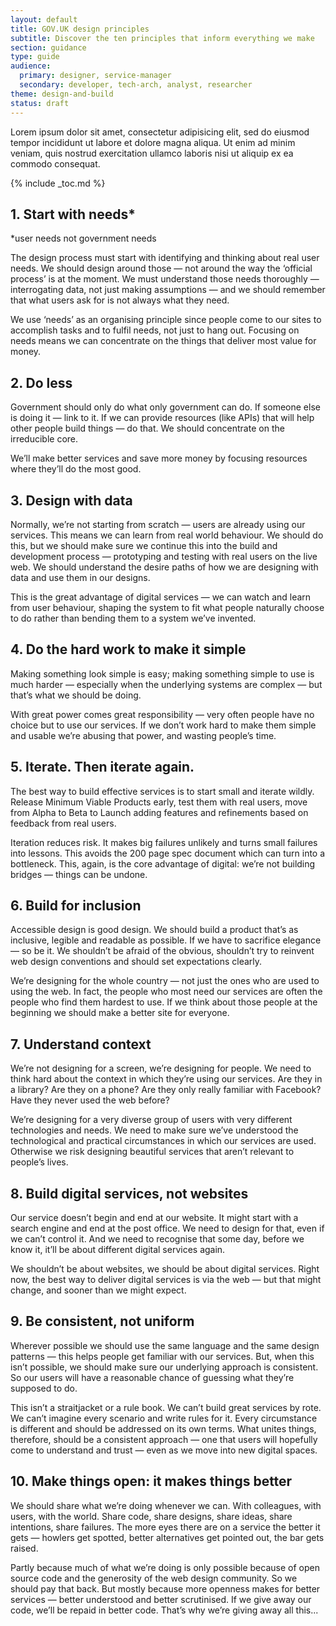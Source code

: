 ```yaml
---
layout: default
title: GOV.UK design principles
subtitle: Discover the ten principles that inform everything we make
section: guidance
type: guide
audience: 
  primary: designer, service-manager
  secondary: developer, tech-arch, analyst, researcher
theme: design-and-build
status: draft
---
```


Lorem ipsum dolor sit amet, consectetur adipisicing elit, sed do eiusmod
 tempor incididunt ut labore et dolore magna aliqua. Ut enim ad minim veniam,
 quis nostrud exercitation ullamco laboris nisi ut aliquip ex ea commodo
 consequat.

{% include _toc.md %}

## 1. Start with needs*

*user needs not government needs

The design process must start with identifying and thinking about real user needs. We should design around those — not around the way the ‘official process’ is at the moment. We must understand those needs thoroughly — interrogating data, not just making assumptions — and we should remember that what users ask for is not always what they need.

We use ‘needs’ as an organising principle since people come to our sites to accomplish tasks and to fulfil needs, not just to hang out. Focusing on needs means we can concentrate on the things that deliver most value for money.

## 2. Do less
Government should only do what only government can do. If someone else is doing it — link to it. If we can provide resources (like APIs) that will help other people build things — do that. We should concentrate on the irreducible core.

We’ll make better services and save more money by focusing resources where they’ll do the most good.

## 3. Design with data
Normally, we’re not starting from scratch — users are already using our services. This means we can learn from real world behaviour. We should do this, but we should make sure we continue this into the build and development process — prototyping and testing with real users on the live web. We should understand the desire paths of how we are designing with data and use them in our designs.

This is the great advantage of digital services — we can watch and learn from user behaviour, shaping the system to fit what people naturally choose to do rather than bending them to a system we’ve invented.

## 4. Do the hard work to make it simple
Making something look simple is easy; making something simple to use is much harder — especially when the underlying systems are complex — but that’s what we should be doing.

With great power comes great responsibility — very often people have no choice but to use our services. If we don’t work hard to make them simple and usable we’re abusing that power, and wasting people’s time.

## 5. Iterate. Then iterate again.

The best way to build effective services is to start small and iterate wildly. Release Minimum Viable Products early, test them with real users, move from Alpha to Beta to Launch adding features and refinements based on feedback from real users.

Iteration reduces risk. It makes big failures unlikely and turns small failures into lessons. This avoids the 200 page spec document which can turn into a bottleneck. This, again, is the core advantage of digital: we’re not building bridges — things can be undone.

## 6. Build for inclusion

Accessible design is good design. We should build a product that’s as inclusive, legible and readable as possible. If we have to sacrifice elegance — so be it. We shouldn’t be afraid of the obvious, shouldn’t try to reinvent web design conventions and should set expectations clearly.

We’re designing for the whole country — not just the ones who are used to using the web. In fact, the people who most need our services are often the people who find them hardest to use. If we think about those people at the beginning we should make a better site for everyone.

## 7. Understand context

We’re not designing for a screen, we’re designing for people. We need to think hard about the context in which they’re using our services. Are they in a library? Are they on a phone? Are they only really familiar with Facebook? Have they never used the web before?

We’re designing for a very diverse group of users with very different technologies and needs. We need to make sure we’ve understood the technological and practical circumstances in which our services are used. Otherwise we risk designing beautiful services that aren’t relevant to people’s lives.

## 8. Build digital services, not websites

Our service doesn’t begin and end at our website. It might start with a search engine and end at the post office. We need to design for that, even if we can’t control it. And we need to recognise that some day, before we know it, it’ll be about different digital services again.

We shouldn’t be about websites, we should be about digital services. Right now, the best way to deliver digital services is via the web — but that might change, and sooner than we might expect.

## 9. Be consistent, not uniform

Wherever possible we should use the same language and the same design patterns — this helps people get familiar with our services. But, when this isn’t possible, we should make sure our underlying approach is consistent. So our users will have a reasonable chance of guessing what they’re supposed to do.

This isn’t a straitjacket or a rule book. We can’t build great services by rote. We can’t imagine every scenario and write rules for it. Every circumstance is different and should be addressed on its own terms. What unites things, therefore, should be a consistent approach — one that users will hopefully come to understand and trust — even as we move into new digital spaces.

## 10. Make things open: it makes things better

We should share what we’re doing whenever we can. With colleagues, with users, with the world. Share code, share designs, share ideas, share intentions, share failures. The more eyes there are on a service the better it gets — howlers get spotted, better alternatives get pointed out, the bar gets raised.

Partly because much of what we’re doing is only possible because of open source code and the generosity of the web design community. So we should pay that back. But mostly because more openness makes for better services — better understood and better scrutinised. If we give away our code, we’ll be repaid in better code. That’s why we’re giving away all this...
